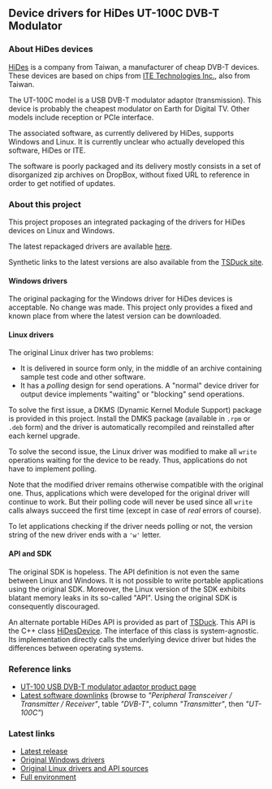 ## Device drivers for HiDes UT-100C DVB-T Modulator

### About HiDes devices

[HiDes](http://www.hides.com.tw/) is a company from Taiwan, a manufacturer
of cheap DVB-T devices. These devices are based on chips from
[ITE Technologies Inc.](http://www.ite.com.tw/), also from Taiwan.

The UT-100C model is a USB DVB-T modulator adaptor (transmission).
This device is probably the cheapest modulator on Earth for Digital TV.
Other models include reception or PCIe interface.

The associated software, as currently delivered by HiDes, supports Windows
and Linux. It is currently unclear who actually developed this software,
HiDes or ITE. 

The software is poorly packaged and its delivery mostly consists in a
set of disorganized zip archives on DropBox, without fixed URL to reference
in order to get notified of updates.

### About this project

This project proposes an integrated packaging of the drivers for HiDes devices
on Linux and Windows.

The latest repackaged drivers are available [here](https://github.com/tsduck/hides-drivers/releases/latest).

Synthetic links to the latest versions are also available from the
[TSDuck site](https://tsduck.io/download/hides/).

#### Windows drivers

The original packaging for the Windows driver for HiDes devices is acceptable.
No change was made. This project only provides a fixed and known place from
where the latest version can be downloaded.

#### Linux drivers

The original Linux driver has two problems:
- It is delivered in source form only, in the middle of an archive containing
sample test code and other software.
- It has a _polling_ design for send operations. A "normal" device driver for
output device implements "waiting" or "blocking" send operations.

To solve the first issue, a DKMS (Dynamic Kernel Module Support) package is
provided in this project. Install the DMKS package (available in `.rpm` or
`.deb` form) and the driver is automatically recompiled and reinstalled after
each kernel upgrade.

To solve the second issue, the Linux driver was modified to make all `write`
operations waiting for the device to be ready. Thus, applications do not
have to implement polling.

Note that the modified driver remains otherwise compatible with the original
one. Thus, applications which were developed for the original driver will
continue to work. But their polling code will never be used since all `write`
calls always succeed the first time (except in case of _real_ errors of course).

To let applications checking if the driver needs polling or not, the version
string of the new driver ends with a `'w'` letter.

#### API and SDK

The original SDK is hopeless. The API definition is not even the same between
Linux and Windows. It is not possible to write portable applications using
the original SDK. Moreover, the Linux version of the SDK exhibits blatant
memory leaks in its so-called "API". Using the original SDK is consequently
discouraged.

An alternate portable HiDes API is provided as part of [TSDuck](https://github.com/tsduck/tsduck/).
This API is the C++ class [HiDesDevice](https://github.com/tsduck/tsduck/blob/master/src/libtsduck/tsHiDesDevice.h).
The interface of this class is system-agnostic. Its implementation directly
calls the underlying device driver but hides the differences between operating systems.

### Reference links

- [UT-100 USB DVB-T modulator adaptor product page](http://www.hides.com.tw/product_cg74469_eng.html)
- [Latest software downlinks](http://www.hides.com.tw/downloads_eng.html)
  (browse to _"Peripheral Transceiver / Transmitter / Receiver"_, table _"DVB-T"_,
  column _"Transmitter"_, then _"UT-100C"_)

### Latest links

- [Latest release](https://www.dropbox.com/sh/zcrqdf5xrvfa4wz/AACib5Z7EBErqk35N-DZGt5Pa)
- [Original Windows drivers](https://www.dropbox.com/sh/zcrqdf5xrvfa4wz/AABygNsKZCQ2xdjnpmMb9oNca/Driver_Windows_15.11.27.1.zip?dl=1)
- [Original Linux drivers and API sources](https://www.dropbox.com/sh/zcrqdf5xrvfa4wz/AACnUvOIG4OFG26w2uSfvuuDa/it950x_linux_v16.11.10.1.zip?dl=1)
- [Full environment](https://www.dropbox.com/sh/zcrqdf5xrvfa4wz/AACjjPV-gdoWeVhvyys7W28Ua/UT-100%20CD%20v2.4_20161003_withDEC.zip?dl=1)
